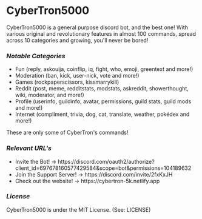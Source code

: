 # CyberTron5000

<p>CyberTron5000 is a general purpose discord bot, and the best one! With various original and revolutionary features in almost 100 commands, spread across 10 categories and growing, you'll never be bored!</p>
 
 ### <em>Notable Categories</em>
<ul>
  <li>Fun (reply, askouija, coinflip, iq, fight, who, emoji, greentext and more!)</li>
  <li>Moderation (ban, kick, user-nick, vote and more!)</li>
  <li>Games (rockpaperscissors, kissmarrykill)</li>
  <li>Reddit (post, meme, redditstats, modstats, askreddit, showerthought, wiki, moderator, and more!)</li>
  <li>Profile (userinfo, guildinfo, avatar, permissions, guild stats, guild mods and more!)</li>
  <li>Internet (compliment, trivia, dog, cat, translate, weather, pokédex and more!)</li>
</ul>
These are only some of CyberTron's commands! 
  
### <em>Relevant URL's</em>
<ul>
  <li>Invite the Bot! → https://discord.com/oauth2/authorize?client_id=697678160577429584&scope=bot&permissions=104189632</li>
    <li>Join the Support Server! → https://discord.com/invite/2fxKxJH</li>
    <li>Check out the website! → https://cybertron-5k.netlify.app</li>
  </ul>

### <em>License</em>
CyberTron5000 is under the MIT License. (See: LICENSE)

